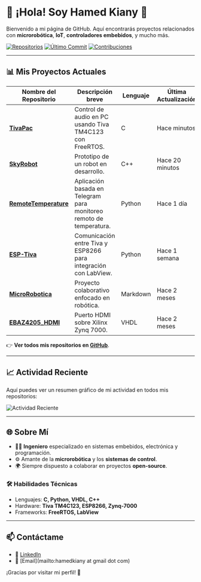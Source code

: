 # 👋 ¡Hola! Soy **Hamed Kiany** 🌟

Bienvenido a mi página de GitHub. Aquí encontrarás proyectos relacionados con **microrobótica**, **IoT**, **controladores embebidos**, y mucho más.

[![Repositorios](https://img.shields.io/badge/📂-Mis%20Repositorios-blue?style=flat-square)](https://github.com/hamedkiany?tab=repositories)
[![Último Commit](https://img.shields.io/github/last-commit/hamedkiany/SkyRobot?style=flat-square)](#)
[![Contribuciones](https://img.shields.io/badge/🤝-Abierto%20a%20Colaboraciones-green?style=flat-square)](#)

---

## 📊 **Mis Proyectos Actuales**

| Nombre del Repositorio             | Descripción breve                                                                                       | Lenguaje  | Última Actualización |
|------------------------------------|--------------------------------------------------------------------------------------------------------|-----------|-----------------------|
| [**TivaPac**](https://github.com/hamedkiany/TivaPac)          | Control de audio en PC usando Tiva TM4C123 con FreeRTOS.                                               | C         | Hace minutos         |
| [**SkyRobot**](https://github.com/hamedkiany/SkyRobot)        | Prototipo de un robot en desarrollo.                                                                  | C++       | Hace 20 minutos      |
| [**RemoteTemperature**](https://github.com/hamedkiany/RemoteTemperature) | Aplicación basada en Telegram para monitoreo remoto de temperatura.                                   | Python    | Hace 1 día           |
| [**ESP-Tiva**](https://github.com/hamedkiany/ESP-Tiva)        | Comunicación entre Tiva y ESP8266 para integración con LabView.                                       | Python    | Hace 1 semana        |
| [**MicroRobotica**](https://github.com/hamedkiany/MicroRobotica) | Proyecto colaborativo enfocado en robótica.                                                          | Markdown  | Hace 2 meses         |
| [**EBAZ4205_HDMI**](https://github.com/hamedkiany/EBAZ4205_HDMI) | Puerto HDMI sobre Xilinx Zynq 7000.                                                                  | VHDL      | Hace 2 meses         |

👉 **Ver todos mis repositorios en [GitHub](https://github.com/hamedkiany?tab=repositories)**.

---

## 📈 **Actividad Reciente**

Aquí puedes ver un resumen gráfico de mi actividad en todos mis repositorios:

![Actividad Reciente](https://img.shields.io/github/commit-activity/m/hamedkiany/hamedkiany)

---

## 🌐 **Sobre Mí**

- 🧑‍💻 **Ingeniero** especializado en sistemas embebidos, electrónica y programación.
- ⚙️ Amante de la **microrobótica** y los **sistemas de control**.
- 🌍 Siempre dispuesto a colaborar en proyectos **open-source**.

### 🛠️ **Habilidades Técnicas**
- Lenguajes: **C, Python, VHDL, C++**
- Hardware: **Tiva TM4C123, ESP8266, Zynq-7000**
- Frameworks: **FreeRTOS, LabView**

---

## 📫 **Contáctame**

- 💼 [LinkedIn](https://www.linkedin.com/in/hamed-nejad-143800234/)
- 📧 [Email](mailto:hamedkiany at gmail dot com)

¡Gracias por visitar mi perfil! 🌟
